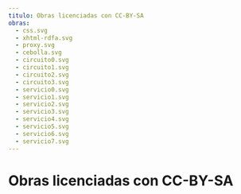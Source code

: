 ```yaml
---
titulo: Obras licenciadas con CC-BY-SA
obras:
  - css.svg
  - xhtml-rdfa.svg
  - proxy.svg
  - cebolla.svg
  - circuito0.svg
  - circuito1.svg
  - circuito2.svg
  - circuito3.svg
  - servicio0.svg
  - servicio1.svg
  - servicio2.svg
  - servicio3.svg
  - servicio4.svg
  - servicio5.svg
  - servicio6.svg
  - servicio7.svg
---
```


Obras licenciadas con CC-BY-SA
==============================
